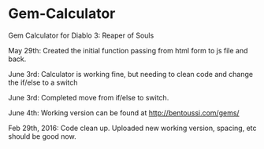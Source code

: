Gem-Calculator
==============

Gem Calculator for Diablo 3: Reaper of Souls

May 29th: Created the initial function passing from html form to js file and back.

June 3rd: Calculator is working fine, but needing to clean code and change the if/else to a switch

June 3rd: Completed move from if/else to switch.

June 4th: Working version can be found at http://bentoussi.com/gems/

Feb 29th, 2016: Code clean up. Uploaded new working version, spacing, etc should be good now.